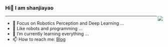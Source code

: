 ### Hi👋 I am shanjiayao

<img align="right" src="https://github-readme-stats.vercel.app/api?username=shanjiayao&show_icons=true&icon_color=CE1D2D&text_color=718096&bg_color=ffffff&hide_title=true" />

---

- :orange_book:  Focus on Robotics Perception and Deep Learning ...
- :ram:  Like robots and programming ...
- :hammer:  I’m currently learning everything ...
- 📫 How to reach me: [Blog](https://shanjiayao.github.io/)
